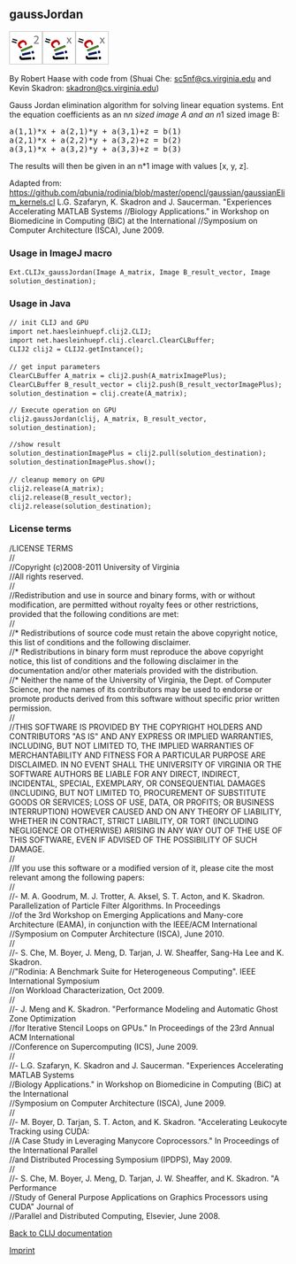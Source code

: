## gaussJordan
![Image](images/mini_clij2_logo.png)![Image](images/mini_clijx_logo.png)![Image](images/mini_clijx_logo.png)

By Robert Haase with code from (Shuai Che: sc5nf@cs.virginia.edu
and Kevin Skadron: skadron@cs.virginia.edu)

Gauss Jordan elimination algorithm for solving linear equation systems. Ent the equation coefficients as an n*n sized image A and an n*1 sized image B:
<pre>a(1,1)*x + a(2,1)*y + a(3,1)+z = b(1)
a(2,1)*x + a(2,2)*y + a(3,2)+z = b(2)
a(3,1)*x + a(3,2)*y + a(3,3)+z = b(3)
</pre>
The results will then be given in an n*1 image with values [x, y, z].

Adapted from: 
https://github.com/qbunia/rodinia/blob/master/opencl/gaussian/gaussianElim_kernels.cl
L.G. Szafaryn, K. Skadron and J. Saucerman. "Experiences Accelerating MATLAB Systems
//Biology Applications." in Workshop on Biomedicine in Computing (BiC) at the International
//Symposium on Computer Architecture (ISCA), June 2009.

### Usage in ImageJ macro
```
Ext.CLIJx_gaussJordan(Image A_matrix, Image B_result_vector, Image solution_destination);
```


### Usage in Java
```
// init CLIJ and GPU
import net.haesleinhuepf.clij2.CLIJ;
import net.haesleinhuepf.clij.clearcl.ClearCLBuffer;
CLIJ2 clij2 = CLIJ2.getInstance();

// get input parameters
ClearCLBuffer A_matrix = clij2.push(A_matrixImagePlus);
ClearCLBuffer B_result_vector = clij2.push(B_result_vectorImagePlus);
solution_destination = clij.create(A_matrix);
```

```
// Execute operation on GPU
clij2.gaussJordan(clij, A_matrix, B_result_vector, solution_destination);
```

```
//show result
solution_destinationImagePlus = clij2.pull(solution_destination);
solution_destinationImagePlus.show();

// cleanup memory on GPU
clij2.release(A_matrix);
clij2.release(B_result_vector);
clij2.release(solution_destination);
```




### License terms
/LICENSE TERMS  
//  
//Copyright (c)2008-2011 University of Virginia  
//All rights reserved.  
//  
//Redistribution and use in source and binary forms, with or without modification, are permitted without royalty fees or other restrictions, provided that the following conditions are met:  
//  
//* Redistributions of source code must retain the above copyright notice, this list of conditions and the following disclaimer.  
//* Redistributions in binary form must reproduce the above copyright notice, this list of conditions and the following disclaimer in the documentation and/or other materials provided with the distribution.  
//* Neither the name of the University of Virginia, the Dept. of Computer Science, nor the names of its contributors may be used to endorse or promote products derived from this software without specific prior written permission.  
//  
//THIS SOFTWARE IS PROVIDED BY THE COPYRIGHT HOLDERS AND CONTRIBUTORS "AS IS" AND ANY EXPRESS OR IMPLIED WARRANTIES, INCLUDING, BUT NOT LIMITED TO, THE IMPLIED WARRANTIES OF MERCHANTABILITY AND FITNESS FOR A PARTICULAR PURPOSE ARE DISCLAIMED. IN NO EVENT SHALL THE UNIVERSITY OF VIRGINIA OR THE SOFTWARE AUTHORS BE LIABLE FOR ANY DIRECT, INDIRECT, INCIDENTAL, SPECIAL, EXEMPLARY, OR CONSEQUENTIAL DAMAGES (INCLUDING, BUT NOT LIMITED TO, PROCUREMENT OF SUBSTITUTE GOODS OR SERVICES; LOSS OF USE, DATA, OR PROFITS; OR BUSINESS INTERRUPTION) HOWEVER CAUSED AND ON ANY THEORY OF LIABILITY, WHETHER IN CONTRACT, STRICT LIABILITY, OR TORT (INCLUDING NEGLIGENCE OR OTHERWISE) ARISING IN ANY WAY OUT OF THE USE OF THIS SOFTWARE, EVEN IF ADVISED OF THE POSSIBILITY OF SUCH DAMAGE.  
//  
//If you use this software or a modified version of it, please cite the most relevant among the following papers:  
//  
//- M. A. Goodrum, M. J. Trotter, A. Aksel, S. T. Acton, and K. Skadron. Parallelization of Particle Filter Algorithms. In Proceedings  
//of the 3rd Workshop on Emerging Applications and Many-core Architecture (EAMA), in conjunction with the IEEE/ACM International  
//Symposium on Computer Architecture (ISCA), June 2010.  
//  
//- S. Che, M. Boyer, J. Meng, D. Tarjan, J. W. Sheaffer, Sang-Ha Lee and K. Skadron.  
//"Rodinia: A Benchmark Suite for Heterogeneous Computing". IEEE International Symposium  
//on Workload Characterization, Oct 2009.  
//  
//- J. Meng and K. Skadron. "Performance Modeling and Automatic Ghost Zone Optimization  
//for Iterative Stencil Loops on GPUs." In Proceedings of the 23rd Annual ACM International  
//Conference on Supercomputing (ICS), June 2009.  
//  
//- L.G. Szafaryn, K. Skadron and J. Saucerman. "Experiences Accelerating MATLAB Systems  
//Biology Applications." in Workshop on Biomedicine in Computing (BiC) at the International  
//Symposium on Computer Architecture (ISCA), June 2009.  
//  
//- M. Boyer, D. Tarjan, S. T. Acton, and K. Skadron. "Accelerating Leukocyte Tracking using CUDA:  
//A Case Study in Leveraging Manycore Coprocessors." In Proceedings of the International Parallel  
//and Distributed Processing Symposium (IPDPS), May 2009.  
//  
//- S. Che, M. Boyer, J. Meng, D. Tarjan, J. W. Sheaffer, and K. Skadron. "A Performance  
//Study of General Purpose Applications on Graphics Processors using CUDA" Journal of  
//Parallel and Distributed Computing, Elsevier, June 2008.

[Back to CLIJ documentation](https://clij.github.io/)

[Imprint](https://clij.github.io/imprint)
